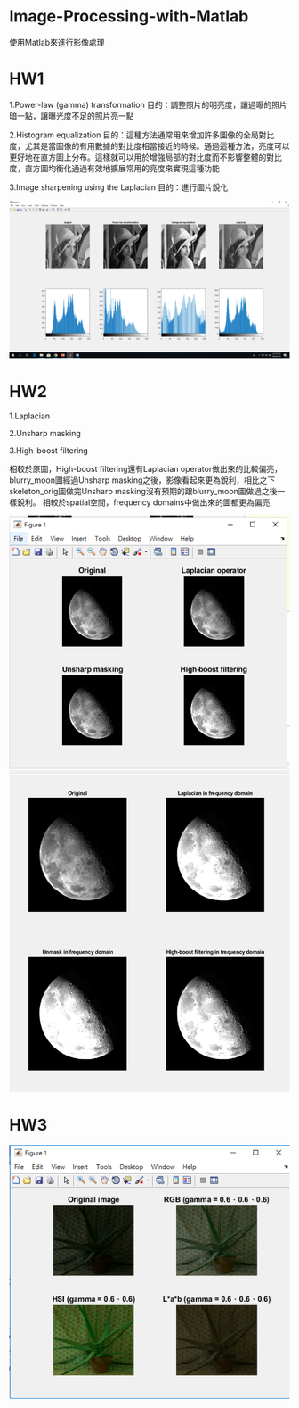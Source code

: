 # Image-Processing-with-Matlab
使用Matlab來進行影像處理

# HW1
1.Power-law (gamma) transformation 目的：調整照片的明亮度，讓過曝的照片暗一點，讓曝光度不足的照片亮一點

2.Histogram equalization 目的：這種方法通常用來增加許多圖像的全局對比度，尤其是當圖像的有用數據的對比度相當接近的時候。通過這種方法，亮度可以更好地在直方圖上分布。這樣就可以用於增強局部的對比度而不影響整體的對比度，直方圖均衡化通過有效地擴展常用的亮度來實現這種功能

3.Image sharpening using the Laplacian 目的：進行圖片銳化

![image](https://github.com/leognha/Image-Processing-with-Matlab/blob/master/result/HW1.png)



# HW2

1.Laplacian 

2.Unsharp masking

3.High-boost filtering

相較於原圖，High-boost filtering還有Laplacian operator做出來的比較偏亮，blurry_moon圖經過Unsharp masking之後，影像看起來更為銳利，相比之下skeleton_orig圖做完Unsharp masking沒有預期的跟blurry_moon圖做過之後一樣銳利。
相較於spatial空間，frequency domains中做出來的圖都更為偏亮

![image](https://github.com/leognha/Image-Processing-with-Matlab/blob/master/result/HW2-1.png)
![image](https://github.com/leognha/Image-Processing-with-Matlab/blob/master/result/HW2-2.png)

# HW3


![image](https://github.com/leognha/Image-Processing-with-Matlab/blob/master/result/HW3.png)
